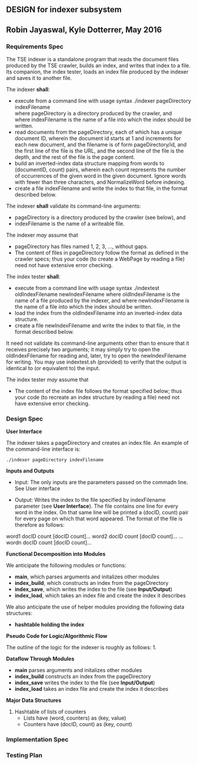 ## DESIGN for indexer subsystem
## Robin Jayaswal, Kyle Dotterrer, May 2016

### **Requirements Spec**

The TSE indexer is a standalone program that reads the document files produced by the TSE crawler, builds an index, and writes that index to a file. Its companion, the index tester, loads an index file produced by the indexer and saves it to another file.

The indexer **shall**:

* execute from a command line with usage syntax ./indexer pageDirectory indexFilename \
where pageDirectory is a directory produced by the crawler, and \
where indexFilename is the name of a file into which the index should be written.
* read documents from the pageDirectory, each of which has a unique document ID,
wherein the document id starts at 1 and increments for each new document,
and the filename is of form pageDirectory/id,
and the first line of the file is the URL,
and the second line of the file is the depth,
and the rest of the file is the page content.
* build an inverted-index data structure mapping from words to (documentID, count) pairs, wherein each count represents the number of occurrences of the given word in the given document. Ignore words with fewer than three characters, and NormalizeWord before indexing.
* create a file indexFilename and write the index to that file, in the format described below.

The indexer **shall** validate its command-line arguments:

* pageDirectory is a directory produced by the crawler (see below), and
* indexFilename is the name of a writeable file.

The indexer *may* assume that

* pageDirectory has files named 1, 2, 3, …, without gaps.
* The content of files in pageDirectory follow the format as defined in the crawler specs; thus your code (to create a WebPage by reading a file) need not have extensive error checking.

The index tester **shall**:

* execute from a command line with usage syntax ./indextest oldIndexFilename newIndexFilename
where oldIndexFilename is the name of a file produced by the indexer, and
where newIndexFilename is the name of a file into which the index should be written.
* load the index from the oldIndexFilename into an inverted-index data structure.
* create a file newIndexFilename and write the index to that file, in the format described below.

It need not validate its command-line arguments other than to ensure that it receives precisely two arguments; it may simply try to open the oldIndexFilename for reading and, later, try to open the newIndexFilename for writing. You may use indextest.sh (provided) to verify that the output is identical to (or equivalent to) the input.

The index tester *may* assume that

* The content of the index file follows the format specified below; thus your code (to recreate an index structure by reading a file) need not have extensive error checking.

### **Design Spec**

**User Interface**

The indexer takes a pageDirectory and creates an index file.
An example of the command-line interface is:

```./indexer pageDirectory indexFilename```

**Inputs and Outputs**

* Input: The only inputs are the parameters passed on the commadn line. 
See User interface

* Output: Writes the index to the file specified by indexFilename parameter (see **User Interface**).
The file contains one line for every word in the index. On that same line will
be printed a (docID, count) pair for every page on which that word appeared.
The format of the file is therefore as follows:

word1 docID count [docID count]...
word2 docID count [docID count]...
...
wordn docID count [docID count]...

**Functional Decomposition into Modules**

We anticipate the following modules or functions:

* **main**, which parses arguments and initalizes other modules
* **index_build**, which constructs an index from the pageDirectory
* **index_save**, which writes the index to the file (see **Input/Output**)
* **index_load**, which takes an index file and create the index it describes

We also anticipate the use of helper modules providing the following data structures:
* **hashtable holding the index**

**Pseudo Code for Logic/Algorithmic Flow**

The outline of the logic for the indexer is roughly as follows:
1. 

**Dataflow Through Modules**

* **main** parses arguments and initalizes other modules
* **index_build** constructs an index from the pageDirectory
* **index_save** writes the index to the file (see **Input/Output**)
* **index_load** takes an index file and create the index it describes

**Major Data Structures**

1. Hashtable of lists of counters
    * Lists have (word, counters) as (key, value)
    * Counters have (docID, count) as (key, count)

### **Implementation Spec**

### **Testing Plan**